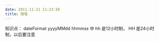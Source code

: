 ```yaml
---
date: 2011-11-21 11:23:58
title: 随笔
---
```



知识点： dateFormat yyyyMMdd hhmmss  中 hh 是12小时制， HH 是24小时制，以后要注意